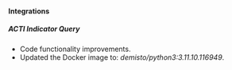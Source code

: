 #### Integrations

##### ACTI Indicator Query
- Code functionality improvements.
- Updated the Docker image to: *demisto/python3:3.11.10.116949*.